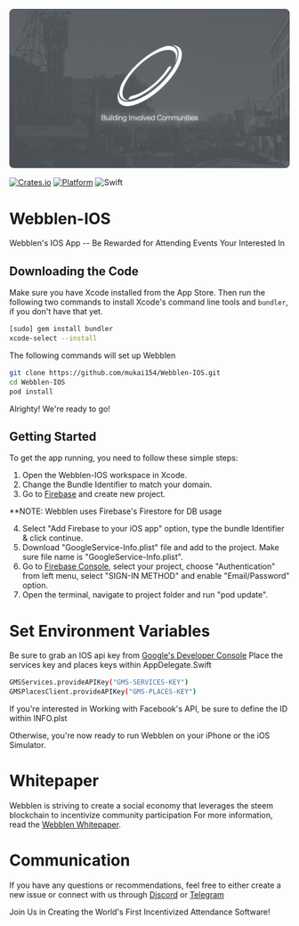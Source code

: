 ![Webblen-IOS](https://github.com/mukai154/Webblen-IOS/blob/master/resources/webblen-cover-img.png)

[![Crates.io](https://img.shields.io/crates/l/rustc-serialize.svg)]()
[![Platform](https://img.shields.io/badge/platform-IOS-lightgrey.svg)]()
![Swift](https://img.shields.io/badge/%20in-swift%204.0-orange.svg)

# Webblen-IOS
Webblen's IOS App -- Be Rewarded for Attending Events Your Interested In

Downloading the Code
----------------
Make sure you have Xcode installed from 
the App Store. Then run the following two commands to install Xcode's
command line tools and `bundler`, if you don't have that yet.

```sh
[sudo] gem install bundler
xcode-select --install
```

The following commands will set up Webblen

```sh
git clone https://github.com/mukai154/Webblen-IOS.git
cd Webblen-IOS
pod install
```

Alrighty! We're ready to go!


## Getting Started

To get the app running, you need to follow these simple steps:

1. Open the Webblen-IOS workspace in Xcode.
2. Change the Bundle Identifier to match your domain.
3. Go to [Firebase](https://firebase.google.com) and create new project.

**NOTE: Webblen uses Firebase's Firestore for DB usage

4. Select "Add Firebase to your iOS app" option, type the bundle Identifier & click continue.
5. Download "GoogleService-Info.plist" file and add to the project. Make sure file name is "GoogleService-Info.plist".
6. Go to [Firebase Console](https://console.firebase.google.com), select your project, choose "Authentication" from left menu, select "SIGN-IN METHOD" and enable "Email/Password" option.
7. Open the terminal, navigate to project folder and run "pod update". 


# Set Environment Variables
Be sure to grab an IOS api key from [Google's Developer Console](https://code.google.com/apis/console)
Place the services key and places keys within AppDelegate.Swift
```sh
GMSServices.provideAPIKey("GMS-SERVICES-KEY")
GMSPlacesClient.provideAPIKey("GMS-PLACES-KEY")
```
If you're interested in Working with Facebook's API, be sure to define the ID within INFO.plst

Otherwise, you're now ready to run Webblen on your iPhone or the iOS Simulator.


# Whitepaper
Webblen is striving to create a social economy that leverages the steem blockchain to incentivize community participation
For more information, read the [Webblen Whitepaper](https://webblen.com/wp-content/uploads/2018/01/Webblen-White-Paper.pdf).

# Communication
If you have any questions or recommendations, feel free to either create a new issue or connect with us through [Discord](https://discord.gg/5cxGQmt) or [Telegram](https://t.me/joinchat/AAAAAEwPh5GOiHAZQ-QeJg)

Join Us in Creating the World's First Incentivized Attendance Software!
